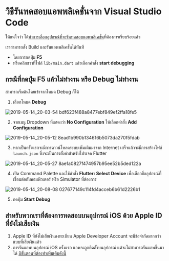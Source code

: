

# วิธีรันทดสอบแอพพลิเคชั่นจาก Visual Studio Code

ให้แน่ใจว่า ได้[ทำการเลือกอุปกรณ์ที่จะรันทดสอบแอพพลิเคชั่น](select-target-device.md)ที่ต้องการเรียบร้อยแล้ว

เราสามารถสั่ง Build และรันแอพพลิเคชั่นได้ทันที 

- โดยการกดปุ่ม **F5**
- หรือคลิกขวาที่ไฟล์ `lib/main.dart` แล้วเลือกคำสั่ง **start debugging**

## กรณีที่กดปุ่ม F5 แล้วไม่ทำงาน หรือ Debug ไม่ทำงาน

สามารถเริ่มต้นโดยเข้าจากโหมด Debug ก็ได้ 

1. เลือกโหมด **Debug**

![2019-05-14_20-03-54 bdf623f488a8477ebf849ef2ffa18fe5](https://user-images.githubusercontent.com/85179/66843090-7b0b9400-ef96-11e9-8bd2-c1a56d9fe286.png)


2. จากเมนู Dropdown ที่แสดงว่า **No Configuration** ให้เลือกคำสั่ง **Add Configuration**

![2019-05-14_20-05-12 8ead1b990b134616b5073da270f5fdab](https://user-images.githubusercontent.com/85179/66843117-88c11980-ef96-11e9-8805-813852722dc7.png)


3. หากเป็นครั้งแรกจะมีการดาวน์โหลดระบบเพิ่มเติมมาจาก Internet เสร็จแล้วจะมีการสร้างไฟล์ `launch.json` ซึ่งจะเป็นการตั้งค่าสำหรับโปรเจค Flutter

![2019-05-14_20-05-27 8ae1a0827f474957b95ee52b5ded122a](https://user-images.githubusercontent.com/85179/66843154-94acdb80-ef96-11e9-956c-8937e517b998.png)

4. เปิด Command Palette และใช้คำสั่ง **Flutter: Select Device** เพื่อเลือกชื่ออุปกรณ์ที่เชื่อมต่อกับคอมพิวเตอร์ หรือ Simulator ที่ต้องการ

![2019-05-14_20-08-08 027677149c114fd4acceb6b61d2226b1](https://user-images.githubusercontent.com/85179/66843184-a0000700-ef96-11e9-9ec3-f3d99faf61c3.png)

5. กดปุ่ม **Start Debug**

## สำหรับพวกเราที่ต้องการทดสอบบนอุปกรณ์ iOS ด้วย Apple ID ที่ยังไม่เสียเงิน

1. Apple ID ที่ยังไม่เสียเงินลงทะเบียน Apple Developer Account จะมีข้อจำกัดมากกว่าแบบที่เสียเงินแล้ว
2. การรันแอพบนอุปกรณ์ iOS ครั้งแรก แอพจะถูกติดตั้งบนอุปกรณ์ แต่จะไม่สามารถรันแอพขึ้นมาได้ [มีขั้นตอนที่ต้องทำเพิ่มเติมดังนี้](run-ios-app-with-free-apple-account.md)